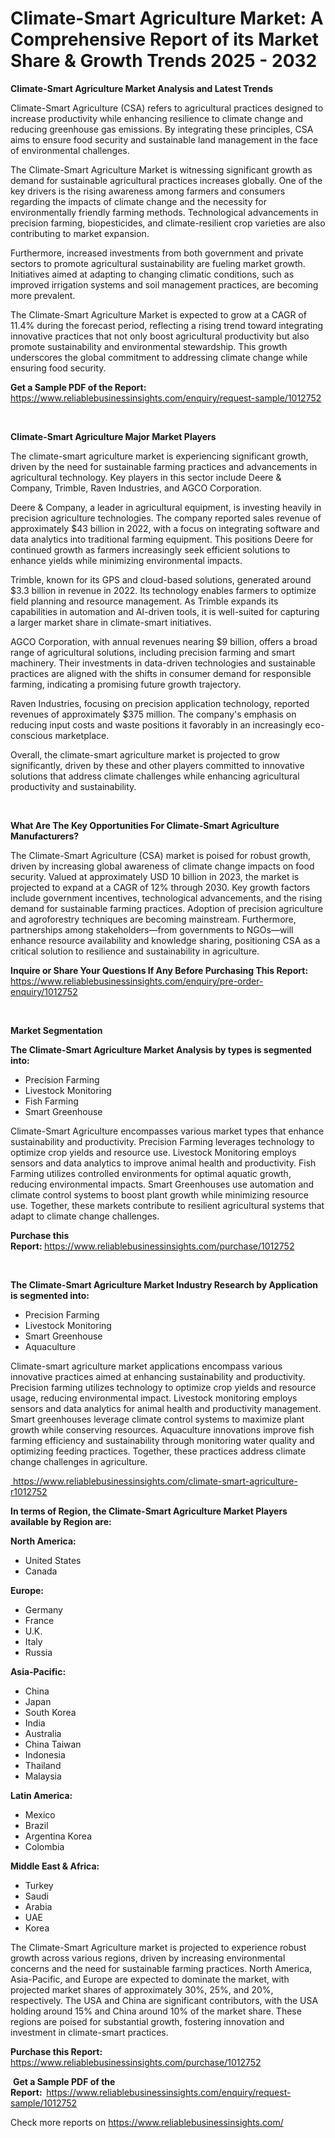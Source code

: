 <p><h1>Climate-Smart Agriculture Market: A Comprehensive Report of its Market Share & Growth Trends 2025 - 2032</h1></p><p><strong>Climate-Smart Agriculture Market Analysis and Latest Trends</strong></p>
<p><p>Climate-Smart Agriculture (CSA) refers to agricultural practices designed to increase productivity while enhancing resilience to climate change and reducing greenhouse gas emissions. By integrating these principles, CSA aims to ensure food security and sustainable land management in the face of environmental challenges.</p><p>The Climate-Smart Agriculture Market is witnessing significant growth as demand for sustainable agricultural practices increases globally. One of the key drivers is the rising awareness among farmers and consumers regarding the impacts of climate change and the necessity for environmentally friendly farming methods. Technological advancements in precision farming, biopesticides, and climate-resilient crop varieties are also contributing to market expansion. </p><p>Furthermore, increased investments from both government and private sectors to promote agricultural sustainability are fueling market growth. Initiatives aimed at adapting to changing climatic conditions, such as improved irrigation systems and soil management practices, are becoming more prevalent. </p><p>The Climate-Smart Agriculture Market is expected to grow at a CAGR of 11.4% during the forecast period, reflecting a rising trend toward integrating innovative practices that not only boost agricultural productivity but also promote sustainability and environmental stewardship. This growth underscores the global commitment to addressing climate change while ensuring food security.</p></p>
<p><strong>Get a Sample PDF of the Report:&nbsp;</strong> <a href="https://www.reliablebusinessinsights.com/enquiry/request-sample/1012752?utm_campaign=3074&utm_medium=2&utm_source=Github&utm_content=ia&utm_term=11032025&utm_id=climate-smart-agriculture">https://www.reliablebusinessinsights.com/enquiry/request-sample/1012752</a></p>
<p>&nbsp;</p>
<p><strong>Climate-Smart Agriculture Major Market Players</strong></p>
<p><p>The climate-smart agriculture market is experiencing significant growth, driven by the need for sustainable farming practices and advancements in agricultural technology. Key players in this sector include Deere & Company, Trimble, Raven Industries, and AGCO Corporation.</p><p>Deere & Company, a leader in agricultural equipment, is investing heavily in precision agriculture technologies. The company reported sales revenue of approximately $43 billion in 2022, with a focus on integrating software and data analytics into traditional farming equipment. This positions Deere for continued growth as farmers increasingly seek efficient solutions to enhance yields while minimizing environmental impacts.</p><p>Trimble, known for its GPS and cloud-based solutions, generated around $3.3 billion in revenue in 2022. Its technology enables farmers to optimize field planning and resource management. As Trimble expands its capabilities in automation and AI-driven tools, it is well-suited for capturing a larger market share in climate-smart initiatives.</p><p>AGCO Corporation, with annual revenues nearing $9 billion, offers a broad range of agricultural solutions, including precision farming and smart machinery. Their investments in data-driven technologies and sustainable practices are aligned with the shifts in consumer demand for responsible farming, indicating a promising future growth trajectory.</p><p>Raven Industries, focusing on precision application technology, reported revenues of approximately $375 million. The company's emphasis on reducing input costs and waste positions it favorably in an increasingly eco-conscious marketplace.</p><p>Overall, the climate-smart agriculture market is projected to grow significantly, driven by these and other players committed to innovative solutions that address climate challenges while enhancing agricultural productivity and sustainability.</p></p>
<p>&nbsp;</p>
<p><strong>What Are The Key Opportunities For Climate-Smart Agriculture Manufacturers?</strong></p>
<p><p>The Climate-Smart Agriculture (CSA) market is poised for robust growth, driven by increasing global awareness of climate change impacts on food security. Valued at approximately USD 10 billion in 2023, the market is projected to expand at a CAGR of 12% through 2030. Key growth factors include government incentives, technological advancements, and the rising demand for sustainable farming practices. Adoption of precision agriculture and agroforestry techniques are becoming mainstream. Furthermore, partnerships among stakeholders—from governments to NGOs—will enhance resource availability and knowledge sharing, positioning CSA as a critical solution to resilience and sustainability in agriculture.</p></p>
<p><strong>Inquire or Share Your Questions If Any Before Purchasing This Report:</strong> <a href="https://www.reliablebusinessinsights.com/enquiry/pre-order-enquiry/1012752?utm_campaign=3074&utm_medium=2&utm_source=Github&utm_content=ia&utm_term=11032025&utm_id=climate-smart-agriculture">https://www.reliablebusinessinsights.com/enquiry/pre-order-enquiry/1012752</a></p>
<p>&nbsp;</p>
<p><strong>Market Segmentation</strong></p>
<p><strong>The Climate-Smart Agriculture Market Analysis by types is segmented into:</strong></p>
<p><ul><li>Precision Farming</li><li>Livestock Monitoring</li><li>Fish Farming</li><li>Smart Greenhouse</li></ul></p>
<p><p>Climate-Smart Agriculture encompasses various market types that enhance sustainability and productivity. Precision Farming leverages technology to optimize crop yields and resource use. Livestock Monitoring employs sensors and data analytics to improve animal health and productivity. Fish Farming utilizes controlled environments for optimal aquatic growth, reducing environmental impacts. Smart Greenhouses use automation and climate control systems to boost plant growth while minimizing resource use. Together, these markets contribute to resilient agricultural systems that adapt to climate change challenges.</p></p>
<p><strong>Purchase this Report:&nbsp;</strong><a href="https://www.reliablebusinessinsights.com/purchase/1012752?utm_campaign=3074&utm_medium=2&utm_source=Github&utm_content=ia&utm_term=11032025&utm_id=climate-smart-agriculture">https://www.reliablebusinessinsights.com/purchase/1012752</a></p>
<p>&nbsp;</p>
<p><strong>The Climate-Smart Agriculture Market Industry Research by Application is segmented into:</strong></p>
<p><ul><li>Precision Farming</li><li>Livestock Monitoring</li><li>Smart Greenhouse</li><li>Aquaculture</li></ul></p>
<p><p>Climate-smart agriculture market applications encompass various innovative practices aimed at enhancing sustainability and productivity. Precision farming utilizes technology to optimize crop yields and resource usage, reducing environmental impact. Livestock monitoring employs sensors and data analytics for animal health and productivity management. Smart greenhouses leverage climate control systems to maximize plant growth while conserving resources. Aquaculture innovations improve fish farming efficiency and sustainability through monitoring water quality and optimizing feeding practices. Together, these practices address climate change challenges in agriculture.</p></p>
<p><a href="https://www.reliablebusinessinsights.com/climate-smart-agriculture-r1012752?utm_campaign=3074&utm_medium=2&utm_source=Github&utm_content=ia&utm_term=11032025&utm_id=climate-smart-agriculture">&nbsp;https://www.reliablebusinessinsights.com/climate-smart-agriculture-r1012752</a></p>
<p><strong>In terms of Region, the Climate-Smart Agriculture Market Players available by Region are:</strong></p>
<p>
    <p> <strong> North America: </strong>
        <ul>
            <li>United States</li>
            <li>Canada</li>
        </ul>
        </p> 
    <p> <strong> Europe: </strong>
        <ul>
            <li>Germany</li>
            <li>France</li>
            <li>U.K.</li>
            <li>Italy</li>
            <li>Russia</li>
        </ul>
        </p> 
    <p> <strong> Asia-Pacific: </strong>
        <ul>
            <li>China</li>
            <li>Japan</li>
            <li>South Korea</li>
            <li>India</li>
            <li>Australia</li>
            <li>China Taiwan</li>
            <li>Indonesia</li>
            <li>Thailand</li>
            <li>Malaysia</li>
        </ul>
        </p> 
    <p> <strong> Latin America: </strong>
        <ul>
            <li>Mexico</li>
            <li>Brazil</li>
            <li>Argentina Korea</li>
            <li>Colombia</li>
        </ul>
        </p> 
    <p> <strong> Middle East & Africa: </strong>
        <ul>
            <li>Turkey</li>
            <li>Saudi</li>
            <li>Arabia</li>
            <li>UAE</li>
            <li>Korea</li>
        </ul>
    </p>
    </p>
<p><p>The Climate-Smart Agriculture market is projected to experience robust growth across various regions, driven by increasing environmental concerns and the need for sustainable farming practices. North America, Asia-Pacific, and Europe are expected to dominate the market, with projected market shares of approximately 30%, 25%, and 20%, respectively. The USA and China are significant contributors, with the USA holding around 15% and China around 10% of the market share. These regions are poised for substantial growth, fostering innovation and investment in climate-smart practices.</p></p>
<p><strong>Purchase this Report: </strong><a href="https://www.reliablebusinessinsights.com/purchase/1012752?utm_campaign=3074&utm_medium=2&utm_source=Github&utm_content=ia&utm_term=11032025&utm_id=climate-smart-agriculture">https://www.reliablebusinessinsights.com/purchase/1012752</a></p>
<p>&nbsp;<strong>Get a Sample PDF of the Report:&nbsp;&nbsp;</strong><a href="https://www.reliablebusinessinsights.com/enquiry/request-sample/1012752?utm_campaign=3074&utm_medium=2&utm_source=Github&utm_content=ia&utm_term=11032025&utm_id=climate-smart-agriculture">https://www.reliablebusinessinsights.com/enquiry/request-sample/1012752</a></p>
<p><strong></strong></p>
<p>Check more reports on <a href="https://www.reliablebusinessinsights.com/?utm_campaign=3074&utm_medium=2&utm_source=Github&utm_content=ia&utm_term=11032025&utm_id=climate-smart-agriculture">https://www.reliablebusinessinsights.com/</a></p>